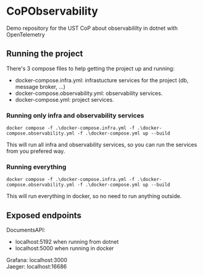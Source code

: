 # CoPObservability

Demo repository for the UST CoP about observabililty in dotnet with OpenTelemetry

## Running the project
There's 3 compose files to help getting the project up and running:

 - docker-compose.infra.yml: infrastucture services for the project (db, message broker, ...)
 - docker-compose.observability.yml: observability services.
 - docker-compose.yml: project services.

### Running only infra and observability services
`docker compose -f .\docker-compose.infra.yml -f .\docker-compose.observability.yml -f .\docker-compose.yml up --build`

This will run all infra and observability services, so you can run the services from you prefered way.

### Running everything
`docker compose -f .\docker-compose.infra.yml -f .\docker-compose.observability.yml -f .\docker-compose.yml up --build`

This will run everything in docker, so no need to run anything outside.

## Exposed endpoints
DocumentsAPI:
 - localhost:5192 when running from dotnet
 - localhost:5000 when running in docker

Grafana: localhost:3000\
Jaeger: localhost:16686